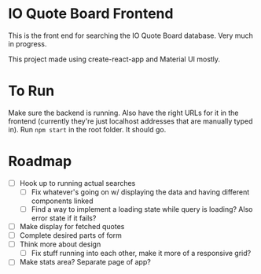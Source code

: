 # IO Quote Board Frontend

This is the front end for searching the IO Quote Board database. Very much in progress.

This project made using create-react-app and Material UI mostly.

# To Run

Make sure the backend is running. Also have the right URLs for it in the frontend (currently they're just localhost addresses that are manually typed in). Run `npm start` in the root folder. It should go.

# Roadmap

-   [ ] Hook up to running actual searches
    -   [ ] Fix whatever's going on w/ displaying the data and having different components linked
    -   [ ] Find a way to implement a loading state while query is loading? Also error state if it fails?
-   [ ] Make display for fetched quotes
-   [ ] Complete desired parts of form
-   [ ] Think more about design
    -   [ ] Fix stuff running into each other, make it more of a responsive grid?
-   [ ] Make stats area? Separate page of app?
